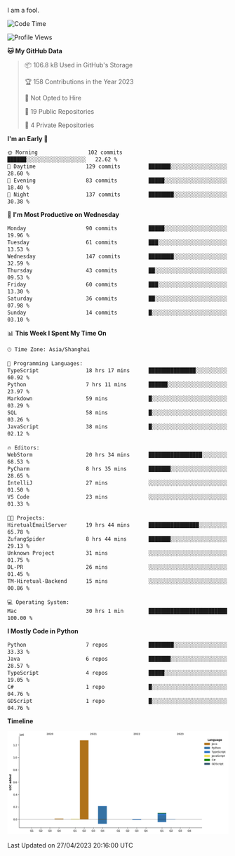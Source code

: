 I am a fool.

<!--START_SECTION:waka-->
![Code Time](http://img.shields.io/badge/Code%20Time-366%20hrs%2032%20mins-blue)

![Profile Views](http://img.shields.io/badge/Profile%20Views-2-blue)

**🐱 My GitHub Data** 

> 📦 106.8 kB Used in GitHub's Storage 
 > 
> 🏆 158 Contributions in the Year 2023
 > 
> 🚫 Not Opted to Hire
 > 
> 📜 19 Public Repositories 
 > 
> 🔑 4 Private Repositories 
 > 
**I'm an Early 🐤** 

```text
🌞 Morning                102 commits         ██████░░░░░░░░░░░░░░░░░░░   22.62 % 
🌆 Daytime                129 commits         ███████░░░░░░░░░░░░░░░░░░   28.60 % 
🌃 Evening                83 commits          █████░░░░░░░░░░░░░░░░░░░░   18.40 % 
🌙 Night                  137 commits         ████████░░░░░░░░░░░░░░░░░   30.38 % 
```
📅 **I'm Most Productive on Wednesday** 

```text
Monday                   90 commits          █████░░░░░░░░░░░░░░░░░░░░   19.96 % 
Tuesday                  61 commits          ███░░░░░░░░░░░░░░░░░░░░░░   13.53 % 
Wednesday                147 commits         ████████░░░░░░░░░░░░░░░░░   32.59 % 
Thursday                 43 commits          ██░░░░░░░░░░░░░░░░░░░░░░░   09.53 % 
Friday                   60 commits          ███░░░░░░░░░░░░░░░░░░░░░░   13.30 % 
Saturday                 36 commits          ██░░░░░░░░░░░░░░░░░░░░░░░   07.98 % 
Sunday                   14 commits          █░░░░░░░░░░░░░░░░░░░░░░░░   03.10 % 
```


📊 **This Week I Spent My Time On** 

```text
🕑︎ Time Zone: Asia/Shanghai

💬 Programming Languages: 
TypeScript               18 hrs 17 mins      ███████████████░░░░░░░░░░   60.92 % 
Python                   7 hrs 11 mins       ██████░░░░░░░░░░░░░░░░░░░   23.97 % 
Markdown                 59 mins             █░░░░░░░░░░░░░░░░░░░░░░░░   03.29 % 
SQL                      58 mins             █░░░░░░░░░░░░░░░░░░░░░░░░   03.26 % 
JavaScript               38 mins             █░░░░░░░░░░░░░░░░░░░░░░░░   02.12 % 

🔥 Editors: 
WebStorm                 20 hrs 34 mins      █████████████████░░░░░░░░   68.53 % 
PyCharm                  8 hrs 35 mins       ███████░░░░░░░░░░░░░░░░░░   28.65 % 
IntelliJ                 27 mins             ░░░░░░░░░░░░░░░░░░░░░░░░░   01.50 % 
VS Code                  23 mins             ░░░░░░░░░░░░░░░░░░░░░░░░░   01.33 % 

🐱‍💻 Projects: 
HiretualEmailServer      19 hrs 44 mins      ████████████████░░░░░░░░░   65.78 % 
ZufangSpider             8 hrs 44 mins       ███████░░░░░░░░░░░░░░░░░░   29.13 % 
Unknown Project          31 mins             ░░░░░░░░░░░░░░░░░░░░░░░░░   01.75 % 
DL-PR                    26 mins             ░░░░░░░░░░░░░░░░░░░░░░░░░   01.45 % 
TM-Hiretual-Backend      15 mins             ░░░░░░░░░░░░░░░░░░░░░░░░░   00.86 % 

💻 Operating System: 
Mac                      30 hrs 1 min        █████████████████████████   100.00 % 
```

**I Mostly Code in Python** 

```text
Python                   7 repos             ████████░░░░░░░░░░░░░░░░░   33.33 % 
Java                     6 repos             ███████░░░░░░░░░░░░░░░░░░   28.57 % 
TypeScript               4 repos             █████░░░░░░░░░░░░░░░░░░░░   19.05 % 
C#                       1 repo              █░░░░░░░░░░░░░░░░░░░░░░░░   04.76 % 
GDScript                 1 repo              █░░░░░░░░░░░░░░░░░░░░░░░░   04.76 % 
```



**Timeline**

![Lines of Code chart](https://raw.githubusercontent.com/VeejaLiu/VeejaLiu/master/assets/bar_graph.png)


 Last Updated on 27/04/2023 20:16:00 UTC
<!--END_SECTION:waka-->

